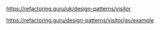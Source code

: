 https://refactoring.guru/uk/design-patterns/visitor

https://refactoring.guru/design-patterns/visitor/go/example
